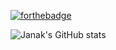 [![forthebadge](https://forthebadge.com/images/badges/made-with-python.svg)]()

![Janak's GitHub stats](https://github-readme-stats.vercel.app/api?username=janakthegamer&theme=vue-dark)
